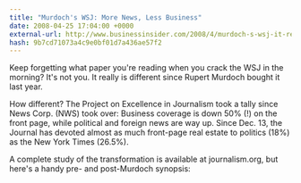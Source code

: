 ```yaml
---
title: "Murdoch's WSJ: More News, Less Business"
date: 2008-04-25 17:04:00 +0000
external-url: http://www.businessinsider.com/2008/4/murdoch-s-wsj-it-really-is-different
hash: 9b7cd71073a4c9e0bf01d7a436ae57f2
---
```


Keep forgetting what paper you're reading when you crack the WSJ in the morning? It's not you. It really is different since Rupert Murdoch bought it last year.

How different? The Project on Excellence in Journalism took a tally since News Corp. (NWS) took over: Business coverage is down 50% (!) on the front page, while political and foreign news are way up. Since Dec. 13, the Journal has devoted almost as much front-page real estate to politics (18%) as the New York Times (26.5%).

A complete study of the transformation is available at journalism.org, but here's a handy pre- and post-Murdoch synopsis:
